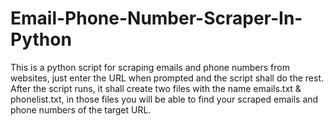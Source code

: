 # Email-Phone-Number-Scraper-In-Python
This is a python script for scraping emails and phone numbers from websites, just enter the URL when prompted and the script shall do the rest.
After the script runs, it shall create two files with the name emails.txt & phonelist.txt, in those files you will be able to find your scraped emails and phone numbers of the target URL.
